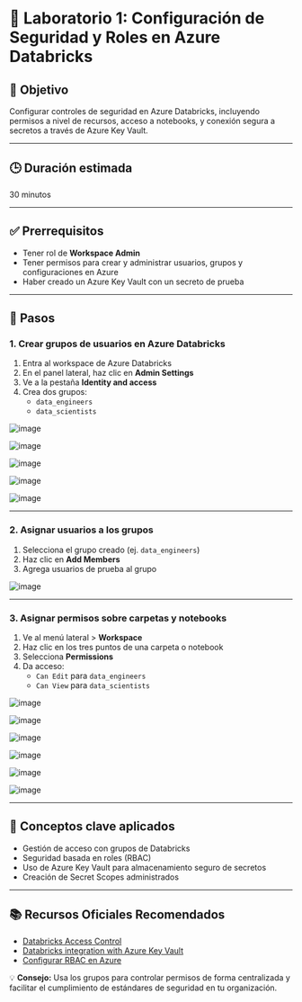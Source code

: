 # 🧪 Laboratorio 1: Configuración de Seguridad y Roles en Azure Databricks

## 🎯 Objetivo  
Configurar controles de seguridad en Azure Databricks, incluyendo permisos a nivel de recursos, acceso a notebooks, y conexión segura a secretos a través de Azure Key Vault.

---

## 🕒 Duración estimada  
30 minutos

---

## ✅ Prerrequisitos  
- Tener rol de **Workspace Admin**  
- Tener permisos para crear y administrar usuarios, grupos y configuraciones en Azure  
- Haber creado un Azure Key Vault con un secreto de prueba

---

## 📝 Pasos

### 1. Crear grupos de usuarios en Azure Databricks

1. Entra al workspace de Azure Databricks  
2. En el panel lateral, haz clic en **Admin Settings**  
3. Ve a la pestaña **Identity and access**  
4. Crea dos grupos:
    - `data_engineers`
    - `data_scientists`

![image](https://github.com/user-attachments/assets/ca3430f8-7f39-4475-8b8f-c0803f846920)

![image](https://github.com/user-attachments/assets/473461be-c1c3-48f7-b6d6-d103d0dc5188)

![image](https://github.com/user-attachments/assets/6f5b962b-21c3-4a81-842d-feb9b9810014)

![image](https://github.com/user-attachments/assets/2b2bb4ce-f255-4290-a988-3b81a9cf72d2)

![image](https://github.com/user-attachments/assets/2279432c-0161-49be-a8bf-1e8ab8a2dbf1)

---

### 2. Asignar usuarios a los grupos

1. Selecciona el grupo creado (ej. `data_engineers`)  
2. Haz clic en **Add Members**  
3. Agrega usuarios de prueba al grupo

![image](https://github.com/user-attachments/assets/07d8e458-c057-4b85-acab-2167f37acf96)

---

### 3. Asignar permisos sobre carpetas y notebooks

1. Ve al menú lateral > **Workspace**  
2. Haz clic en los tres puntos de una carpeta o notebook  
3. Selecciona **Permissions**  
4. Da acceso:
    - `Can Edit` para `data_engineers`
    - `Can View` para `data_scientists`

![image](https://github.com/user-attachments/assets/cf5ba0e5-9c25-426f-bcd1-1614557c3315)

![image](https://github.com/user-attachments/assets/0ff93e42-9346-4a81-90ae-c258fc00d14b)

![image](https://github.com/user-attachments/assets/d9621f4e-91d5-4d45-8a3a-08e3faacdfc6)

![image](https://github.com/user-attachments/assets/6f4cab25-68df-45ea-9a85-0c8d6d91a734)

![image](https://github.com/user-attachments/assets/b0631b4b-92f4-424d-9601-23f38277d662)

![image](https://github.com/user-attachments/assets/2a642b27-bbfd-4689-9e3b-34dbb1804833)

---

## 🧠 Conceptos clave aplicados

- Gestión de acceso con grupos de Databricks  
- Seguridad basada en roles (RBAC)  
- Uso de Azure Key Vault para almacenamiento seguro de secretos  
- Creación de Secret Scopes administrados

---

## 📚 Recursos Oficiales Recomendados

- [Databricks Access Control](https://learn.microsoft.com/azure/databricks/security/access-control/)  
- [Databricks integration with Azure Key Vault](https://learn.microsoft.com/azure/databricks/security/secrets/secret-scopes)  
- [Configurar RBAC en Azure](https://learn.microsoft.com/azure/role-based-access-control/overview)  

💡 **Consejo:** Usa los grupos para controlar permisos de forma centralizada y facilitar el cumplimiento de estándares de seguridad en tu organización.

